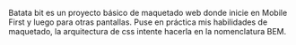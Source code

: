 Batata bit es un proyecto básico de maquetado web donde inicie en Mobile First y luego para otras pantallas. Puse en práctica mis habilidades de maquetado, la arquitectura de css intente hacerla en la nomenclatura BEM.  

